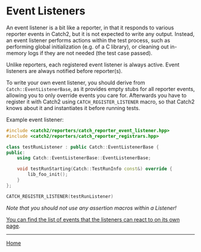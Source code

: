 <a id="top"></a>
# Event Listeners

An event listener is a bit like a reporter, in that it responds to various
reporter events in Catch2, but it is not expected to write any output.
Instead, an event listener performs actions within the test process, such
as performing global initialization (e.g. of a C library), or cleaning out
in-memory logs if they are not needed (the test case passed).

Unlike reporters, each registered event listener is always active. Event
listeners are always notified before reporter(s).

To write your own event listener, you should derive from `Catch::EventListenerBase`,
as it provides empty stubs for all reporter events, allowing you to
only override events you care for. Afterwards you have to register it
with Catch2 using `CATCH_REGISTER_LISTENER` macro, so that Catch2 knows
about it and instantiates it before running tests.

Example event listener:
```cpp
#include <catch2/reporters/catch_reporter_event_listener.hpp>
#include <catch2/reporters/catch_reporter_registrars.hpp>

class testRunListener : public Catch::EventListenerBase {
public:
    using Catch::EventListenerBase::EventListenerBase;

    void testRunStarting(Catch::TestRunInfo const&) override {
        lib_foo_init();
    }
};

CATCH_REGISTER_LISTENER(testRunListener)
```

_Note that you should not use any assertion macros within a Listener!_

[You can find the list of events that the listeners can react to on its
own page](reporter-events.md#top).


---

[Home](Readme.md#top)
